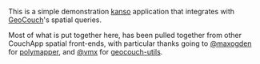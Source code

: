 This is a simple demonstration [kanso](http://kan.so/) application that integrates with [GeoCouch](https://github.com/couchbase/geocouch)'s spatial queries.

Most of what is put together here, has been pulled together from other CouchApp spatial front-ends, with particular thanks going to [@maxogden](/maxogden) for [polymapper](https://github.com/burritomaps/polymapper), and [@vmx](/vmx) for [geocouch-utils](https://github.com/vmx/geocouch-utils).